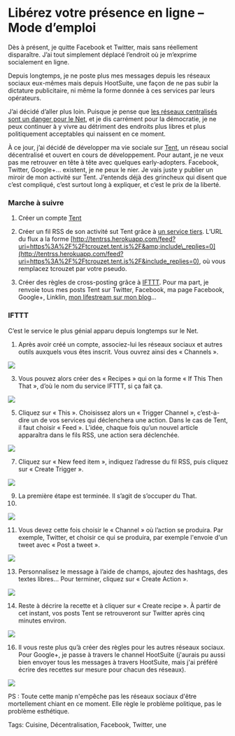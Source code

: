# Libérez votre présence en ligne – Mode d’emploi

Dès à présent, je quitte Facebook et Twitter, mais sans réellement disparaître. J’ai tout simplement déplacé l’endroit où je m’exprime socialement en ligne.<span id="more-28816"></span>

Depuis longtemps, je ne poste plus mes messages depuis les réseaux sociaux eux-mêmes mais depuis <a htef="http://hootsuite.com">HootSuite</a>, une façon de ne pas subir la dictature publicitaire, ni même la forme donnée à ces services par leurs opérateurs.

J’ai décidé d’aller plus loin. Puisque je pense que [les réseaux centralisés sont un danger pour le Net](http://blog.tcrouzet.com/2012/10/06/quitter-twitter-et-facebook-pour-survivre/), et je dis carrément pour la démocratie, je ne peux continuer à y vivre au détriment des endroits plus libres et plus politiquement acceptables qui naissent en ce moment.

À ce jour, j’ai décidé de développer ma vie sociale sur [Tent](https://tcrouzet.tent.is/), un réseau social décentralisé et ouvert en cours de développement. Pour autant, je ne veux pas me retrouver en tête à tête avec quelques early-adopters. Facebook, Twitter, Google+… existent, je ne peux le nier. Je vais juste y publier un miroir de mon activité sur Tent. J’entends déjà des grincheux qui disent que c’est compliqué, c’est surtout long à expliquer, et c’est le prix de la liberté.

### Marche à suivre

1. Créer un compte [Tent](https://tent.is/)

2. Créer un fil RSS de son activité sut Tent grâce à [un service tiers](http://tentrss.herokuapp.com/). L’URL du flux a la forme [http://tentrss.herokuapp.com/feed?uri=https%3A%2F%2Ftcrouzet.tent.is%2F&amp;include\_replies=0](http://tentrss.herokuapp.com/feed?uri=https%3A%2F%2Ftcrouzet.tent.is%2F&include_replies=0), où vous remplacez tcrouzet par votre pseudo.
3. Créer des règles de cross-posting grâce à [IFTTT](https://ifttt.com). Pour ma part, je renvoie tous mes posts Tent sur Twitter, Facebook, ma page Facebook, Google+, Linklin, [mon lifestream sur mon blog](http://blog.tcrouzet.com/category/lifestream/)…


### IFTTT

C’est le service le plus génial apparu depuis longtemps sur le Net. 

1. Après avoir créé un compte, associez-lui les réseaux sociaux et autres outils auxquels vous êtes inscrit. Vous ouvrez ainsi des « Channels ».

![](http://blog.tcrouzet.comhttps://tcrouzet.com/images_tc/2012/10/tent1.png)

3. Vous pouvez alors créer des « Recipes » qui on la forme « If This Then That », d’où le nom du service IFTTT, si ça fait ça.

![](http://blog.tcrouzet.comhttps://tcrouzet.com/images_tc/2012/10/tent2.png)

5. Cliquez sur « This ». Choisissez alors un « Trigger Channel », c’est-à-dire un de vos services qui déclenchera une action. Dans le cas de Tent, il faut choisir « Feed ». L’idée, chaque fois qu’un nouvel article apparaîtra dans le fils RSS, une action sera déclenchée.

![](http://blog.tcrouzet.comhttps://tcrouzet.com/images_tc/2012/10/tent3.png)

7. Cliquez sur « New feed item », indiquez l’adresse du fil RSS, puis cliquez sur « Create Trigger ».

![](http://blog.tcrouzet.comhttps://tcrouzet.com/images_tc/2012/10/tent4.png)

9. La première étape est terminée. Il s’agit de s’occuper du That.
10. 

![](http://blog.tcrouzet.comhttps://tcrouzet.com/images_tc/2012/10/tent5.png)

11. Vous devez cette fois choisir le « Channel » où l’action se produira. Par exemple, Twitter, et choisir ce qui se produira, par exemple l'envoie d'un tweet avec « Post a tweet ».

![](http://blog.tcrouzet.comhttps://tcrouzet.com/images_tc/2012/10/tent6.png)

13. Personnalisez le message à l’aide de champs, ajoutez des hashtags, des textes libres… Pour terminer, cliquez sur « Create Action ».
    
    
    
    

![](http://blog.tcrouzet.comhttps://tcrouzet.com/images_tc/2012/10/tent7.png)

14. Reste à décrire la recette et à cliquer sur « Create recipe ». À partir de cet instant, vos posts Tent se retrouveront sur Twitter après cinq minutes environ.

![](http://blog.tcrouzet.comhttps://tcrouzet.com/images_tc/2012/10/tent8.png)

16. Il vous reste plus qu’à créer des règles pour les autres réseaux sociaux. Pour Google+, je passe à travers le channel HootSuite (j'aurais pu aussi bien envoyer tous les messages à travers HootSuite, mais j'ai préféré écrire des recettes sur mesure pour chacun des réseaux).

![](http://blog.tcrouzet.comhttps://tcrouzet.com/images_tc/2012/10/tent9.png)


PS : Toute cette manip n'empêche pas les réseaux sociaux d'être mortellement chiant en ce moment. Elle règle le problème politique, pas le problème esthétique. 

Tags: Cuisine, Décentralisation, Facebook, Twitter, une